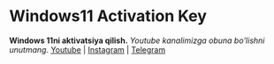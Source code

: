 # Windows11 Activation Key
**Windows 11ni aktivatsiya qilish.**
*Youtube kanalimizga obuna bo'lishni unutmang.*
[Youtube](https://youtube.com/@muxacode) | [Instagram](https://instagram.com/muxacodee) | [Telegram](https://t.me/Muxacodee)
